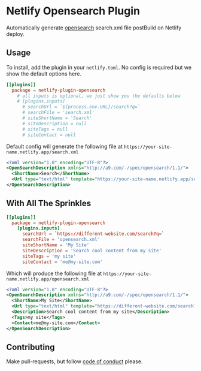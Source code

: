 # Netlify Opensearch Plugin

Automatically generate [opensearch](http://a9.com/-/spec/opensearch/1.1/) search.xml file postBuild on Netlify deploy.

## Usage

To install, add the plugin in your `netlify.toml`. No config is required but we show the default options here.

```toml
[[plugins]]
  package = netlify-plugin-opensearch
    # all inputs is optional, we just show you the defaults below
    # [plugins.inputs]
      # searchUrl = `${process.env.URL}/search?q=`
      # searchFile = 'search.xml'
      # siteShortName = 'Search'
      # siteDescription = null
      # siteTags = null
      # siteContact = null
```

Default config will generate the following file at `https://your-site-name.netlify.app/search.xml`

```xml
<?xml version="1.0" encoding="UTF-8"?>
<OpenSearchDescription xmlns="http://a9.com/-/spec/opensearch/1.1/">
  <ShortName>Search</ShortName>
  <Url type="text/html" template="https://your-site-name.netlify.app/search?q={searchTerms}"/>
</OpenSearchDescription>
```

## With All The Sprinkles

```toml
[[plugins]]
  package = netlify-plugin-opensearch
    [plugins.inputs]
      searchUrl = `https://different-website.com/search?q=`
      searchFile = 'opensearch.xml'
      siteShortName = 'My Site'
      siteDescription = 'Search cool content from my site'
      siteTags = 'my site'
      siteContact = 'me@my-site.com'
```

Which will produce the following file at `https://your-site-name.netlify.app/opensearch.xml`

```xml
<?xml version="1.0" encoding="UTF-8"?>
<OpenSearchDescription xmlns="http://a9.com/-/spec/opensearch/1.1/">
  <ShortName>My Site</ShortName>
  <Url type="text/html" template="https://different-website.com/search?q={searchTerms}"/>
  <Description>Search cool content from my site</Description>
  <Tags>my site</Tags>
  <Contact>me@my-site.com</Contact>
</OpenSearchDescription>
```

## Contributing

Make pull-requests, but follow [code of conduct](CODE_OF_CONDUCT.md) please.